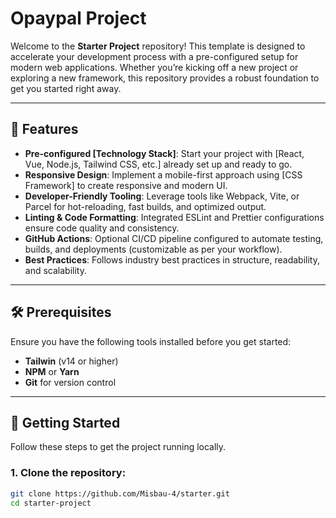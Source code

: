 # Opaypal Project

Welcome to the **Starter Project** repository! This template is designed to accelerate your development process with a pre-configured setup for modern web applications. Whether you’re kicking off a new project or exploring a new framework, this repository provides a robust foundation to get you started right away.

---

## 🚀 Features

- **Pre-configured [Technology Stack]**: Start your project with [React, Vue, Node.js, Tailwind CSS, etc.] already set up and ready to go.
- **Responsive Design**: Implement a mobile-first approach using [CSS Framework] to create responsive and modern UI.
- **Developer-Friendly Tooling**: Leverage tools like Webpack, Vite, or Parcel for hot-reloading, fast builds, and optimized output.
- **Linting & Code Formatting**: Integrated ESLint and Prettier configurations ensure code quality and consistency.
- **GitHub Actions**: Optional CI/CD pipeline configured to automate testing, builds, and deployments (customizable as per your workflow).
- **Best Practices**: Follows industry best practices in structure, readability, and scalability.

---

## 🛠️ Prerequisites

Ensure you have the following tools installed before you get started:

- **Tailwin** (v14 or higher)
- **NPM** or **Yarn**
- **Git** for version control

---

## 🔧 Getting Started

Follow these steps to get the project running locally.

### 1. Clone the repository:

```bash
git clone https://github.com/Misbau-4/starter.git
cd starter-project
